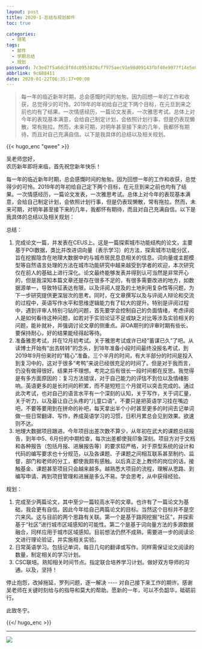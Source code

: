 ```yaml
---
layout: post
title: 2020-1-总结与规划邮件
toc: true

categories:
  - 随笔
tags:
  - 邮件
  - 学期总结
  - 规划
password: 7c3ed7f5a6dc8f8dc0953820cf7975aec91e98d09143fbf40e9077f14e5e0e20
abbrlink: 9c688411
date: 2020-01-22T06:35:17+00:00
---
```


> 每一年的临近新年时期，总会感慨时间的匆匆。因为回想一年的工作和收获，总觉得少的可怜。2019年的年初给自己定下两个目标，在元旦到来之前也均有了结果。一次情感经历，一篇论文发表，一次雅思考试。总体上对今年的表现基本满意，会给自己制定计划，会依照计划行事，但是仍表现懒散，常有拖拉。然而，未来可期，对明年甚至接下来的几年，我都怀有期待，而且对自己充满自信。以下是我具体的总结以及相关规划。


<!--more-->

{{< hugo_enc "qwee" >}}

吴老师您好，  
农历新年即将来临，首先祝您新年快乐！  

每一年的临近新年时期，总会感慨时间的匆匆。因为回想一年的工作和收获，总觉得少的可怜。2019年的年初给自己定下两个目标，在元旦到来之前也均有了结果。一次情感经历，一篇论文发表，一次雅思考试。总体上对今年的表现基本满意，会给自己制定计划，会依照计划行事，但是仍表现懒散，常有拖拉。然而，未来可期，对明年甚至接下来的几年，我都怀有期待，而且对自己充满自信。以下是我具体的总结以及相关规划：  

总结：  
1. 完成论文一篇，并发表在CEUS上。这是一篇探索城市功能结构的论文，主要基于POI数据，类比并改进词向量（表示学习）的方法，探索城市功能分区，旨在挖掘隐含在地理大数据中的与城市居民息息相关的信息。词向量或主题模型等自然语言处理的方法在城市功能研究中越来越受到学者的欢迎，本次研究仅在前人的基础上进行深化。论文最终能够发表并得到认可当然是非常开心的，但是我深知本篇文章还是存在很多不足的，有很多需要改进的地方，如数据源单一，导致特征表达有限，以及评阅人提及的土地利用复杂性等问题，为下一步研究提供更深层次的思考。同时，在文章撰写以及与评阅人辩论和交流的过程中，英语写作水平和思维逻辑能力有了较大的提升。特别是评阅过程中，遇到评审人特别刁钻的问题，首先要学会控制自己的负面情绪，考虑评阅人是如何看待这种问题，如若对于实验论证不足或缺乏对比等涉及实验相关的问题，能补就补，并强调讨论文章的侧重点。非OA期刊的评审时期有些长，要保持耐心，好的结果能经得起等待。
2. 准备雅思考试，并在12月初考试。关于雅思考试或许已经“蓄谋已久”了吧。从读博士开始有“出去转转”的念头，到18年准备小段时间最终没报名考试，到2019年9月份来时的“精心”准备。三个半月的时间，有大半部分的时间是投入到复习中的，这对于很多“考鸭”来说已经很充足的时间了。但是对于我而言，仍没有做得很好。结果并不理想。考完之后有很长一段时间都在反思。我觉得是有多方面原因的：复习方法错误，对于自己能力的评估不到位以及情绪影响。英语更多的是长时间的积累，而不是短短三个月就可以突击完成的。通过此次考试，也对自己的语言水平有一个深刻的认知，关于写作，关于词汇量，关于听力，以及最让自己头疼的“儿童口语”。不要只是把英语学习挂在嘴边吧，不要等要用到在拼命的补吧，每天拿出半个小时甚至更多的时间去记单词做一些日常翻译、写作，养成英语学习的习惯，日积月累总会见到效果。欲速则不达。
3. 地理大数据项目跟进。今年项目出差次数不算少，从年初在武大的课题总结报告，到年中5、6月份的中期检查，每次出差都使我印象深刻。项目方对于文档和各种报告（包括月报、进展报告等）的要求较严格，对于原型系统的设计和代码的编写要求也十分规范，以及各课题、子课题之间相互联系甚至制约、监督，部门和老师的分工，都使我颇有感触。以后真正走上教师的岗位的话，接触基金、课题甚至项目只会越来越多。越熟悉大项目的流程，理解从思路、到编写申请、再到项目管理和进展是多么不易。学会思考，从中获得经验。

规划：
1. 完成至少两篇论文，其中至少一篇较高水平的文章。也许有了一篇论文为基础，我会更有自信。因此今年给自己两篇论文的目标。当然这个目标并不是空穴来风。这与目前的两个思路有关联。第一个是基于路网挖掘“社区”，并探索基于“社区”进行城市区域感知的可能性。第二个是基于词向量方法的多源数据融合，同样应用于城市区域感知。目前想法仍然不成熟，需要进一步的阅读论文进行理论验证，并实施相关实验。
2. 日常英语学习。包括记单词，每日几句的翻译或写作。同样需保证论文阅读的数量，制定相关的学习计划。
3. CSC联培。熟知相关时间节点。指定联合培养学习计划。做好双方导师的沟通。以及，坚持！

停止抱怨，改掉拖延，罗列问题，逐一解决 ---- 对自己接下来工作的期许。感谢吴老师在关键时刻给与的指导和莫大的帮助。愿新的一年，可以不负韶华，砥砺前行。


此致冬宁。

{{</ hugo_enc >}}

***

![](https://gitee.com/xunhs/xunhs/raw/master/pics/2020/summer/20200505121124.jpeg)
